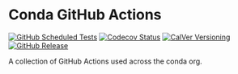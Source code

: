 [tests-badge]: https://img.shields.io/github/actions/workflow/status/conda/actions/tests.yml?branch=main&event=schedule&logo=github&label=tests
[codecov-badge]: https://img.shields.io/codecov/c/github/conda/actions/main?logo=codecov
[calver-badge]: https://img.shields.io/badge/calver-YY.MM.MICRO-22bfda.svg
[release-badge]: https://img.shields.io/github/v/release/conda/actions?logo=github

# Conda GitHub Actions

[![GitHub Scheduled Tests][tests-badge]](https://github.com/conda/actions/actions/workflows/tests.yml?query=branch%3Amain+event%3Aschedule)
[![Codecov Status][codecov-badge]](https://codecov.io/gh/conda/actions/branch/main)
[![CalVer Versioning][calver-badge]](https://calver.org)
<br>
[![GitHub Release][release-badge]](https://github.com/conda/actions/releases)

A collection of GitHub Actions used across the conda org.
